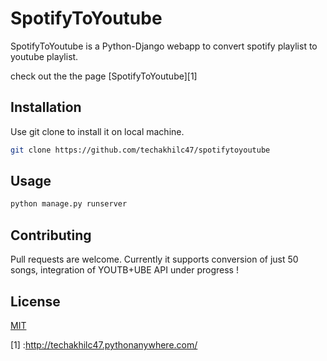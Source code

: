 # SpotifyToYoutube
SpotifyToYoutube is a Python-Django webapp to convert spotify playlist to youtube playlist.

check out the the page [SpotifyToYoutube][1]

## Installation

Use git clone to install it on local machine.

```bash
git clone https://github.com/techakhilc47/spotifytoyoutube
```

## Usage

```python
python manage.py runserver
```

## Contributing
Pull requests are welcome. Currently it supports conversion of just 50 songs, integration of YOUTB+UBE API under progress !


## License
[MIT](https://choosealicense.com/licenses/mit/)

[1] :http://techakhilc47.pythonanywhere.com/

